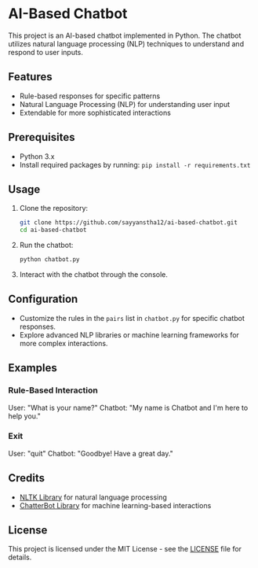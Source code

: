 # AI-Based Chatbot

This project is an AI-based chatbot implemented in Python. The chatbot utilizes natural language processing (NLP) techniques to understand and respond to user inputs.

## Features

- Rule-based responses for specific patterns
- Natural Language Processing (NLP) for understanding user input
- Extendable for more sophisticated interactions

## Prerequisites

- Python 3.x
- Install required packages by running: `pip install -r requirements.txt`

## Usage

1. Clone the repository:

    ```bash
    git clone https://github.com/sayyanstha12/ai-based-chatbot.git
    cd ai-based-chatbot
    ```

2. Run the chatbot:

    ```bash
    python chatbot.py
    ```

3. Interact with the chatbot through the console.

## Configuration

- Customize the rules in the `pairs` list in `chatbot.py` for specific chatbot responses.
- Explore advanced NLP libraries or machine learning frameworks for more complex interactions.

## Examples

### Rule-Based Interaction

User: "What is your name?"
Chatbot: "My name is Chatbot and I'm here to help you."

### Exit

User: "quit"
Chatbot: "Goodbye! Have a great day."

## Credits

- [NLTK Library](https://www.nltk.org/) for natural language processing
- [ChatterBot Library](https://chatterbot.readthedocs.io/) for machine learning-based interactions

## License

This project is licensed under the MIT License - see the [LICENSE](LICENSE) file for details.

